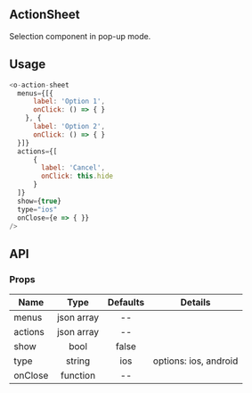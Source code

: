 ## ActionSheet 

Selection component in pop-up mode.

## Usage

```js
<o-action-sheet
  menus={[{
      label: 'Option 1',
      onClick: () => { }
    }, {
      label: 'Option 2',
      onClick: () => { }
  }]}
  actions={[
      {
        label: 'Cancel',
        onClick: this.hide
      }
  ]}
  show={true}
  type="ios"
  onClose={e => { }}
/>
```

## API

### Props

|  **Name**  | **Type**        | **Defaults**  | **Details**  |
| ------------- |:-------------:|:-----:|:-------------:|
| menus  | json array| -- ||
| actions  | json array|--  ||
| show | bool| false ||
| type | string| ios | options: ios, android|
| onClose | function| -- ||
